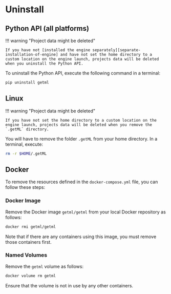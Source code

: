 # Uninstall

## Python API (all platforms)

!!! warning "Project data might be deleted"

    If you have not [installed the engine separately][separate-installation-of-engine] and have not set the home directory to a custom location on the engine launch, projects data will be deleted when you uninstall the Python API.

To uninstall the Python API, execute the following command in a terminal:

```bash
pip uninstall getml
```

## Linux 

!!! warning "Project data might be deleted"

    If you have not set the home directory to a custom location on the engine launch, projects data will be deleted when you remove the `.getML` directory.

You will have to remove the folder `.getML` from your home directory. In a terminal, execute: 
```bash
rm -r $HOME/.getML
```

## Docker

To remove the resources defined in the `docker-compose.yml` file, you can follow these steps:


### Docker Image

Remove the Docker image `getml/getml` from your local Docker repository as follows:

```sh
docker rmi getml/getml
```

Note that if there are any containers using this image, you must remove those containers first.

### Named Volumes

Remove the `getml` volume as follows:

```sh
docker volume rm getml
```

Ensure that the volume is not in use by any other containers.
